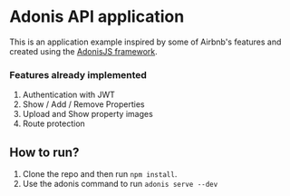 # Adonis API application

This is an application example inspired by some of Airbnb's features and created using the [AdonisJS framework](https://adonisjs.com/). 

### Features already implemented

1. Authentication with JWT
2. Show / Add / Remove Properties
3. Upload and Show property images
4. Route protection

## How to run?

1. Clone the repo and then run `npm install`.
2. Use the adonis command to run `adonis serve --dev`

